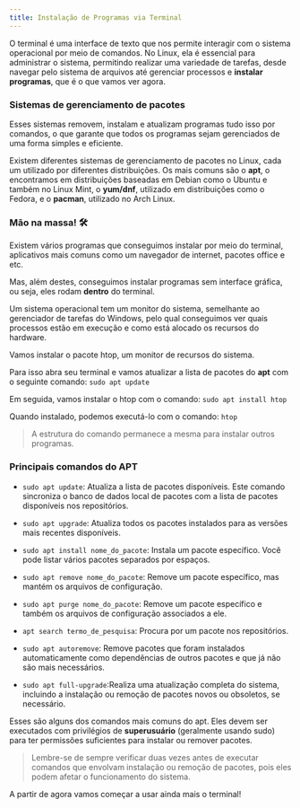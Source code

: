 ```yaml
---
title: Instalação de Programas via Terminal
---
```


O terminal é uma interface de texto que nos permite interagir com o sistema operacional por meio de comandos. No Linux, ela é essencial para administrar o sistema, permitindo realizar uma variedade de tarefas, desde navegar pelo sistema de arquivos até gerenciar processos e **instalar programas**, que é o que vamos ver agora.

### Sistemas de gerenciamento de pacotes

Esses sistemas removem, instalam e atualizam programas tudo isso por comandos, o que garante que todos os programas sejam gerenciados de uma forma simples e eficiente.

Existem diferentes sistemas de gerenciamento de pacotes no Linux, cada um utilizado por diferentes distribuições. Os mais comuns são o **apt**, o encontramos em distribuições baseadas em Debian como o Ubuntu e também no Linux Mint, o **yum/dnf**, utilizado em distribuições como o Fedora, e o **pacman**, utilizado no Arch Linux.

### Mão na massa! 🛠️
Existem vários programas que conseguimos instalar por meio do terminal, aplicativos mais comuns como um navegador de internet, pacotes office e etc.

Mas, além destes, conseguimos instalar programas sem interface gráfica, ou seja, eles rodam **dentro** do terminal. 

Um sistema operacional tem um monitor do sistema, semelhante ao gerenciador de tarefas do Windows, pelo qual conseguimos ver quais processos estão em execução e como está alocado os recursos do hardware.

Vamos instalar o pacote htop, um monitor de recursos do sistema.

Para isso abra seu terminal e vamos atualizar a lista de pacotes do **apt** com o seguinte comando: `sudo apt update`

Em seguida, vamos instalar o htop com o comando: `sudo apt install htop`

Quando instalado, podemos executá-lo com o comando: `htop`

> A estrutura do comando permanece a mesma para instalar outros programas.

### Principais comandos do APT

- `sudo apt update`: Atualiza a lista de pacotes disponíveis. Este comando sincroniza o banco de dados local de pacotes com a lista de pacotes disponíveis nos repositórios.

- `sudo apt upgrade`: Atualiza todos os pacotes instalados para as versões mais recentes disponíveis.

- `sudo apt install nome_do_pacote`: Instala um pacote específico. Você pode listar vários pacotes separados por espaços.

- `sudo apt remove nome_do_pacote`: Remove um pacote específico, mas mantém os arquivos de configuração.

- `sudo apt purge nome_do_pacote`: Remove um pacote específico e também os arquivos de configuração associados a ele.

- `apt search termo_de_pesquisa`: Procura por um pacote nos repositórios.

- `sudo apt autoremove`: Remove pacotes que foram instalados automaticamente como dependências de outros pacotes e que já não são mais necessários.

- `sudo apt full-upgrade`:Realiza uma atualização completa do sistema, incluindo a instalação ou remoção de pacotes novos ou obsoletos, se necessário.

Esses são alguns dos comandos mais comuns do apt. Eles devem ser executados com privilégios de **superusuário** (geralmente usando sudo) para ter permissões suficientes para instalar ou remover pacotes. 

> Lembre-se de sempre verificar duas vezes antes de executar comandos que envolvam instalação ou remoção de pacotes, pois eles podem afetar o funcionamento do sistema.

A partir de agora vamos começar a usar ainda mais o terminal!





